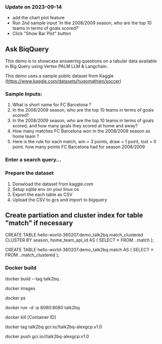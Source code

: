 ### Update on 2023-09-14
- add the chart plot feature
- Run 2nd sample input 'In the 2008/2009 season, who are the top 10 teams in terms of goals scored?'
- Click "Show Bar Plot" button


## Ask BiqQuery

This demo is to showcase answering questions on a tabular data available in Big Query using Vertex PALM LLM & Langchain.

This demo uses a sample public dataset from Kaggle (https://www.kaggle.com/datasets/hugomathien/soccer)

### Sample Inputs:
1. What is short name for FC Barcelona ?
2. In the 2008/2009 season, who are the top 10 teams in terms of goals scored?
3. In the 2008/2009 season, who are the top 10 teams in terms of goals scored, and how many goals they scored at home and away?
4. How many matches FC Barcelona won in the 2008/2009 season as home team ?
5. Here is the rule for each match, win = 3 points, draw = 1 point, lost = 0 point. how many points FC Barcelona had for season 2008/2009

### Enter a search query...


### Prepare the dataset
1. Donwload the dataset from kaggle.com
2. Setup sqlite env on your linux os
3. Export the each table as CSV
4. Upload the CSV to gcs and import to bigquery

## Create partiation and cluster index for table "match" if necessary

CREATE TABLE hello-world-360207.demo_talk2bq.match_clustered 
CLUSTER BY
  season, home_team_api_id
AS (
  SELECT * FROM <project-id>.<dataset-id>.match
);

CREATE TABLE hello-world-360207.demo_talk2bq.match
AS (
  SELECT * FROM <project-id>.<dataset-id>.match_clustered
);



### Docker build
docker build --tag talk2bq .

docker images 

docker ps

docker run -d -p 8080:8080 talk2bq

docker kill [Container ID]

docker tag talk2bq gcr.io/<Project-ID>/talk2bq-alexgcp:v1.0

docker push gcr.io/<Project-ID>/talk2bq-alexgcp:v1.0
